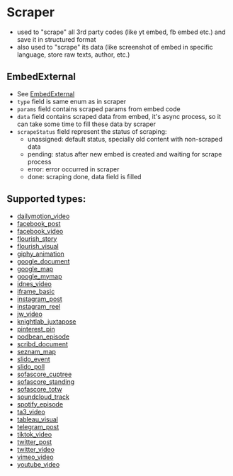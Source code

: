 # Scraper

- used to "scrape" all 3rd party codes (like yt embed, fb embed etc.) and save it in structured format
- also used to "scrape" its data (like screenshot of embed in specific language, store raw texts, author, etc.)

## EmbedExternal
- See [EmbedExternal](/editor/nodes/embed-external/)
- `type` field is same enum as in scraper
- `params` field contains scraped params from embed code
- `data` field contains scraped data from embed, it's async process, so it can take some time to fill these data by scraper
- `scrapeStatus` field represent the status of scraping:
  - unassigned: default status, specially old content with non-scraped data
  - pending: status after new embed is created and waiting for scrape process
  - error: error occurred in scraper
  - done: scraping done, data field is filled

## Supported types:
- [dailymotion_video](/editor/scraper/dailymotion_video/)
- [facebook_post](/editor/scraper/facebook_post/)
- [facebook_video](/editor/scraper/facebook_video/)
- [flourish_story](/editor/scraper/flourish_story/)
- [flourish_visual](/editor/scraper/flourish_visual/)
- [giphy_animation](/editor/scraper/giphy_animation/)
- [google_document](/editor/scraper/google_document/)
- [google_map](/editor/scraper/google_map/)
- [google_mymap](/editor/scraper/google_mymap/)
- [idnes_video](/editor/scraper/idnes_video/)
- [iframe_basic](/editor/scraper/iframe_basic/)
- [instagram_post](/editor/scraper/instagram_post/)
- [instagram_reel](/editor/scraper/instagram_reel/)
- [jw_video](/editor/scraper/jw_video/)
- [knightlab_juxtapose](/editor/scraper/knightlab_juxtapose/)
- [pinterest_pin](/editor/scraper/pinterest_pin/)
- [podbean_episode](/editor/scraper/podbean_episode/)
- [scribd_document](/editor/scraper/scribd_document/)
- [seznam_map](/editor/scraper/seznam_map/)
- [slido_event](/editor/scraper/slido_event/)
- [slido_poll](/editor/scraper/slido_poll/)
- [sofascore_cuptree](/editor/scraper/sofascore_cuptree/)
- [sofascore_standing](/editor/scraper/sofascore_standing/)
- [sofascore_totw](/editor/scraper/sofascore_totw/)
- [soundcloud_track](/editor/scraper/soundcloud_track/)
- [spotify_episode](/editor/scraper/spotify_episode/)
- [ta3_video](/editor/scraper/ta3_video/)
- [tableau_visual](/editor/scraper/tableau_visual/)
- [telegram_post](/editor/scraper/telegram_post/)
- [tiktok_video](/editor/scraper/tiktok_video/)
- [twitter_post](/editor/scraper/twitter_post/)
- [twitter_video](/editor/scraper/twitter_video/)
- [vimeo_video](/editor/scraper/vimeo_video/)
- [youtube_video](/editor/scraper/youtube_video/)
